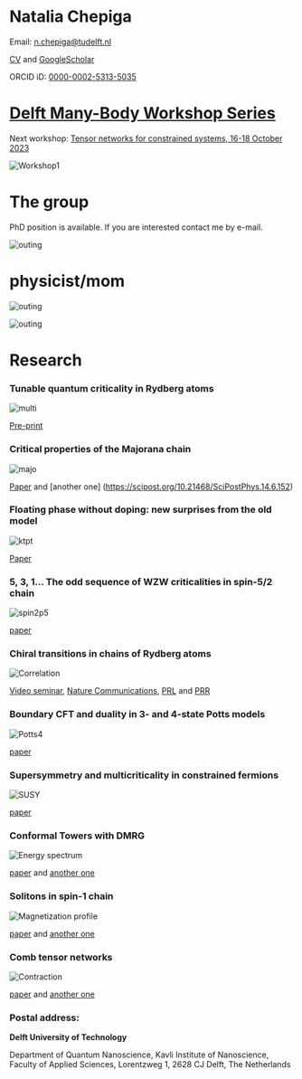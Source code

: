 Natalia Chepiga
===============

Email: n.chepiga@tudelft.nl

[CV](https://nchepiga.github.io/homepage/assets/CV.pdf) and
[GoogleScholar](https://scholar.google.ch/citations?user=oktle5oAAAAJ&hl=de&oi=ao)

ORCID iD: [0000-0002-5313-5035](https://orcid.org/0000-0002-5313-5035)


[**Delft Many-Body Workshop Series**](https://nchepiga.github.io/homepage/workshop)
============

Next workshop: [Tensor networks for constrained systems, 16-18 October 2023](https://iqtn.phys.strath.ac.uk/tensor-networks-for-constrained-systems/)

![Workshop1](assets/images/workshop4.jpg)

**The group**
============

PhD position is available. If you are interested contact me by e-mail.

![outing](assets/images/outing.jpg)


**physicist/mom**
============

![outing](assets/images/IMG_20230809_200630097.jpg)


![outing](assets/images/IMG_20230727_182814206_HDR.jpg)






**Research**
===========


### **Tunable quantum criticality in Rydberg atoms**

![multi](assets/images/multi.svg)

[Pre-print](https://arxiv.org/pdf/2308.12838.pdf)



### **Critical properties of the Majorana chain**

![majo](assets/images/majo.svg)

[Paper](https://doi.org/10.1103/PhysRevB.108.054509)
and [another one] (https://scipost.org/10.21468/SciPostPhys.14.6.152)




### **Floating phase without doping: new surprises from the old model**

![ktpt](assets/images/KTPT.svg)

[Paper](https://journals.aps.org/prresearch/abstract/10.1103/PhysRevResearch.4.043225)







### **5, 3, 1... The odd sequence of WZW criticalities in spin-5/2 chain**

![spin2p5](assets/images/PDs2p5.svg)

[paper](https://journals.aps.org/prb/abstract/10.1103/PhysRevB.105.174402)







### **Chiral transitions in chains of Rydberg atoms**

![Correlation](assets/images/Chiral.svg)

[Video seminar](https://www.youtube.com/watch?v=zOzUTW-IZoE&t=955s), 
[Nature Communications](https://www.nature.com/articles/s41467-020-20641-y),
[PRL](https://journals.aps.org/prl/abstract/10.1103/PhysRevLett.122.017205)  and 
[PRR](https://journals.aps.org/prresearch/abstract/10.1103/PhysRevResearch.4.043102)






### **Boundary CFT and duality in 3- and 4-state Potts models**

![Potts4](assets/images/Potts4_NewA_blk.svg)

[paper](https://scipost.org/SciPostPhysCore.5.2.031/pdf)







### **Supersymmetry and multicriticality in constrained fermions**

![SUSY](assets/images/PhaseDiag_SUSY.svg)

[paper](https://scipost.org/10.21468/SciPostPhys.11.3.059)









### **Conformal Towers with DMRG**

![Energy spectrum](assets/images/ConformalTower.svg)

[paper](https://arxiv.org/abs/1705.05423) and 
[another one](https://arxiv.org/abs/1603.01395)







### **Solitons in spin-1 chain**

![Magnetization profile](assets/images/soliton.svg)

[paper](https://arxiv.org/abs/1608.08109) and 
[another one](https://arxiv.org/abs/1910.03064)







### **Comb tensor networks**

![Contraction](assets/images/comb.svg)

[paper](https://arxiv.org/abs/1903.00432) and 
[another one](https://arxiv.org/abs/2002.11405v1)





### Postal address:


**Delft University of Technology**

Department of Quantum Nanoscience, 
Kavli Institute of Nanoscience, 
Faculty of Applied Sciences, 
Lorentzweg 1, 2628 CJ Delft, 
The Netherlands

